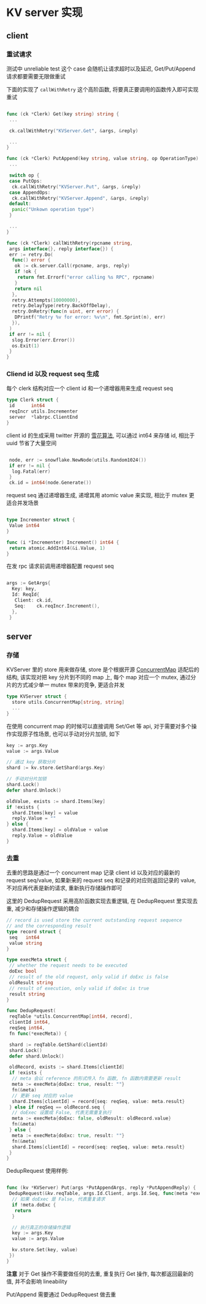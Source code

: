 
# KV server 实现

## client

### 重试请求

测试中 unreliable test 这个 case 会随机让请求超时以及延迟, Get/Put/Append 请求都要需要无限做重试

下面的实现了 `callWithRetry` 这个高阶函数, 将要真正要调用的函数传入即可实现重试

```go

func (ck *Clerk) Get(key string) string {
 ...

 ck.callWithRetry("KVServer.Get", &args, &reply)

 ...
}

func (ck *Clerk) PutAppend(key string, value string, op OperationType) string {
 ...

 switch op {
 case PutOps:
  ck.callWithRetry("KVServer.Put", &args, &reply)
 case AppendOps:
  ck.callWithRetry("KVServer.Append", &args, &reply)
 default:
  panic("Unkown operation type")
 }

 ...
}

func (ck *Clerk) callWithRetry(rpcname string,
 args interface{}, reply interface{}) {
 err := retry.Do(
  func() error {
   ok := ck.server.Call(rpcname, args, reply)
   if !ok {
    return fmt.Errorf("error calling %s RPC", rpcname)
   }
   return nil
  },
  retry.Attempts(10000000),
  retry.DelayType(retry.BackOffDelay),
  retry.OnRetry(func(n uint, err error) {
   DPrintf("Retry %v for error: %v\n", fmt.Sprint(n), err)
  }),
 )
 if err != nil {
  slog.Error(err.Error())
  os.Exit(1)
 }
}
```

### Cliend id 以及 request seq 生成

每个 clerk 结构对应一个 client id 和一个递增器用来生成 request seq

```go
type Clerk struct {
 id      int64
 reqIncr utils.Incrementer
 server  *labrpc.ClientEnd
}
```

client id 的生成采用 twitter 开源的 [雪花算法](https://zh.wikipedia.org/wiki/%E9%9B%AA%E8%8A%B1%E7%AE%97%E6%B3%95), 可以通过 int64 来存储 id, 相比于 uuid 节省了大量空间

```go

 node, err := snowflake.NewNode(utils.Random1024())
 if err != nil {
  log.Fatal(err)
 }
 ck.id = int64(node.Generate())

```

request seq 通过递增器生成, 递增其用 atomic value 来实现, 相比于 mutex 更适合并发场景

```go

type Incrementer struct {
 Value int64
}

func (i *Incrementer) Increment() int64 {
 return atomic.AddInt64(&i.Value, 1)
}

```

在发 rpc 请求前调用递增器配置 request seq

```go

args := GetArgs{
  Key: key,
  Id: ReqId{
   Client: ck.id,
   Seq:    ck.reqIncr.Increment(),
  },
 }

```

## server

### 存储

KVServer 里的 store 用来做存储, store 是个根据开源 [ConcurrentMap](https://github.com/orcaman/concurrent-map) 适配后的结构, 该实现对把 key 分片到不同的 map 上, 每个 map 对应一个 mutex, 通过分片的方式减少单一 mutex 带来的竞争, 更适合并发

```go
type KVServer struct {
  store utils.ConcurrentMap[string, string]
  ...
}
```

在使用 concurrent map 的时候可以直接调用 Set/Get 等 api, 对于需要对多个操作实现原子性场景, 也可以手动对分片加锁, 如下

```go
key := args.Key
value := args.Value

// 通过 key 获取分片
shard := kv.store.GetShard(args.Key)

// 手动对分片加锁
shard.Lock()
defer shard.Unlock()

oldValue, exists := shard.Items[key]
if !exists {
  shard.Items[key] = value
  reply.Value = ""
} else {
  shard.Items[key] = oldValue + value
  reply.Value = oldValue
}
```

### 去重

去重的思路是通过一个 concurrent map 记录 client id 以及对应的最新的 request seq/value, 如果新来的 request seq 和记录的对应则返回记录的 value, 不对应再代表是新的请求, 重新执行存储操作即可

这里的 DedupRequest 采用高阶函数实现去重逻辑, 在 DedupRequest 里实现去重, 减少和存储操作逻辑的耦合

```go
// record is used store the current outstanding request sequence
// and the corresponding result
type record struct {
 seq   int64
 value string
}

type execMeta struct {
 // whether the request needs to be executed
 doExc bool
 // result of the old request, only valid if doExc is false
 oldResult string
 // result of execution, only valid if doExc is true
 result string
}

func DedupRequest(
 reqTable *utils.ConcurrentMap[int64, record],
 clientId int64,
 reqSeq int64,
 fn func(*execMeta)) {

 shard := reqTable.GetShard(clientId)
 shard.Lock()
 defer shard.Unlock()

 oldRecord, exists := shard.Items[clientId]
 if !exists {
  // meta 会以 reference 的形式传入 fn 函数, fn 函数内需要更新 result
  meta := execMeta{doExc: true, result: ""}
  fn(&meta)
  // 更新 seq 对应的 value
  shard.Items[clientId] = record{seq: reqSeq, value: meta.result}
 } else if reqSeq == oldRecord.seq {
  // doExec 设置成 False, 代表无需重复执行
  meta := execMeta{doExc: false, oldResult: oldRecord.value}
  fn(&meta)
 } else {
  meta := execMeta{doExc: true, result: ""}
  fn(&meta)
  shard.Items[clientId] = record{seq: reqSeq, value: meta.result}
 }
}
```

DedupRequest 使用样例:

```go

func (kv *KVServer) Put(args *PutAppendArgs, reply *PutAppendReply) {
 DedupRequest(&kv.reqTable, args.Id.Client, args.Id.Seq, func(meta *execMeta) {
  // 如果 doExec 是 False, 代表重复请求
  if !meta.doExc {
   return
  }

  // 执行真正的存储操作逻辑
  key := args.Key
  value := args.Value

  kv.store.Set(key, value)
 })
}
```

**注意** 对于 Get 操作不需要做任何的去重, 重复执行 Get 操作, 每次都返回最新的值, 并不会影响 lineability

Put/Append 需要通过 DedupRequest 做去重
